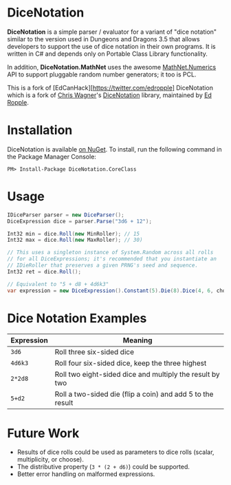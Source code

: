 # DiceNotation #
**DiceNotation** is a simple parser / evaluator for a variant of "dice notation" similar to the version used in Dungeons and Dragons 3.5 that allows developers to support the use of dice notation in their own programs. It is written in C# and depends only on Portable Class Library functionality.

In addition, **DiceNotation.MathNet** uses the awesome [MathNet.Numerics](http://numerics.mathdotnet.com) API to support pluggable random number generators; it too is PCL.

This is a fork of [EdCanHack][https://twitter.com/edropple] DiceNotation which is a fork of [Chris Wagner](https://github.com/cawagner)'s [DiceNotation](http://dicenotation.codeplex.com) library, maintained by [Ed Ropple](https://twitter.com/edropple).

# Installation #
DiceNotation is available [on NuGet](https://www.nuget.org/packages/m1tche11j.DiceNotation/0.3.0). To install, run the following command in the Package Manager Console:

```
PM> Install-Package DiceNotation.CoreClass
```

# Usage #
```csharp	
IDiceParser parser = new DiceParser();
DiceExpression dice = parser.Parse("3d6 + 12");

Int32 min = dice.Roll(new MinRoller); // 15
Int32 max = dice.Roll(new MaxRoller); // 30)

// This uses a singleton instance of System.Random across all rolls
// for all DiceExpressions; it's recommended that you instantiate an
// IDieRoller that preserves a given PRNG's seed and sequence.
Int32 ret = dice.Roll(); 
```

```csharp
// Equivalent to "5 + d8 + 4d6k3"
var expression = new DiceExpression().Constant(5).Die(8).Dice(4, 6, choose: 3);
```

# Dice Notation Examples #
| Expression | Meaning                                                    |
| ---------- | ---------------------------------------------------------- |
| `3d6`      | Roll three six-sided dice                                  |
| `4d6k3`    | Roll four six-sided dice, keep the three highest           |
| `2*2d8`    | Roll two eight-sided dice and multiply the result by two   |
| `5+d2`     | Roll a two-sided die (flip a coin) and add 5 to the result |

# Future Work #
- Results of dice rolls could be used as parameters to dice rolls (scalar, multiplicity, or choose).
- The distributive property (`3 * (2 + d6)`) could be supported.
- Better error handling on malformed expressions.